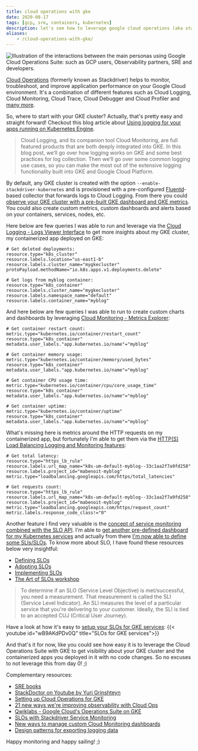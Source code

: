 ```yaml
---
title: cloud operations with gke
date: 2020-08-17
tags: [gcp, sre, containers, kubernetes]
description: let's see how to leverage google cloud operations (aka stackdriver) with gke
aliases:
    - /cloud-operations-with-gke/
---
```

![Illustration of the interactions between the main personas using Google Cloud Operations Suite: such as GCP users, Observability partners, SRE and developers.](https://storage.googleapis.com/gweb-cloudblog-publish/images/google_sre.max-500x500.jpg)

[Cloud Operations](https://cloud.google.com/products/operations) (formerly known as Stackdriver) helps to monitor, troubleshoot, and improve application performance on your Google Cloud environment. It's a combination of different features such as Cloud Logging, Cloud Monitoring, Cloud Trace, Cloud Debugger and Cloud Profiler and [many more](https://cloud.google.com/products/operations#all-features).

So, where to start with your GKE cluster? Actually, that's pretty easy and straight forward! Checkout this blog article about [Using logging for your apps running on Kubernetes Engine](https://cloud.google.com/blog/products/management-tools/using-logging-your-apps-running-kubernetes-engine).

> Cloud Logging, and its companion tool Cloud Monitoring, are full featured products that are both deeply integrated into GKE. In this blog post, we’ll go over how logging works on GKE and some best practices for log collection. Then we’ll go over some common logging use cases, so you can make the most out of the extensive logging functionality built into GKE and Google Cloud Platform.

By default, any GKE cluster is created with the option `--enable-stackdriver-kubernetes` and is provisioned with a pre-configured [Fluentd](https://www.fluentd.org/)-based collector that forwards logs to Cloud Logging. From there you could [observe your GKE cluster with a pre-built GKE dashboard and GKE metrics](https://cloud.google.com/stackdriver/docs/solutions/gke/observing). You could also create custom metrics, custom dashboards and alerts based on your containers, services, nodes, etc.

Here below are few queries I was able to run and leverage via the [Cloud Logging - Logs Viewer Interface](https://cloud.google.com/logging/docs/view/logs-viewer-interface) to get more insights about my GKE cluster, my containerized app deployed on GKE:
```
# Get deleted deployments:
resource.type="k8s_cluster" 
resource.labels.location="us-east1-b"
resource.labels.cluster_name="mygkecluster" 
protoPayload.methodName="io.k8s.apps.v1.deployments.delete"

# Get logs from myblog container:
resource.type="k8s_container"
resource.labels.cluster_name="mygkecluster"
resource.labels.namespace_name="default"
resource.labels.container_name="myblog"
```

And here below are few queries I was able to run to create custom charts and dashboards by leveraging [Cloud Monitoring - Metrics Explorer](https://cloud.google.com/monitoring/charts/metrics-explorer):
```
# Get container restart count:
metric.type="kubernetes.io/container/restart_count" 
resource.type="k8s_container"
metadata.user_labels."app.kubernetes.io/name"="myblog"

# Get container memory usage:
metric.type="kubernetes.io/container/memory/used_bytes" 
resource.type="k8s_container"
metadata.user_labels."app.kubernetes.io/name"="myblog"

# Get container CPU usage time:
metric.type="kubernetes.io/container/cpu/core_usage_time"
resource.type="k8s_container" 
metadata.user_labels."app.kubernetes.io/name"="myblog"

# Get container uptime:
metric.type="kubernetes.io/container/uptime"
resource.type="k8s_container"
metadata.user_labels."app.kubernetes.io/name"="myblog"
```

What's missing here is metrics around the HTTP requests on my containerized app, but fortunately I'm able to get them via the [HTTP(S) Load Balancing Logging and Monitoring features](https://cloud.google.com/load-balancing/docs/https/https-logging-monitoring):
```
# Get total latency:
resource.type="https_lb_rule"
resource.labels.url_map_name="k8s-um-default-myblog--33c1aa2f7a9fd258"
resource.labels.project_id="mabenoit-myblog"
metric.type="loadbalancing.googleapis.com/https/total_latencies"

# Get requests count:
resource.type="https_lb_rule"
resource.labels.url_map_name="k8s-um-default-myblog--33c1aa2f7a9fd258"
resource.labels.project_id="mabenoit-myblog"
metric.type="loadbalancing.googleapis.com/https/request_count"
metric.labels.response_code_class!="0"
```

Another feature I find very valuable is the [concept of service monitoring combined with the SLO API](https://cloud.google.com/stackdriver/docs/solutions/slo-monitoring). I'm able to [get another pre-defined dashboard for my Kubernetes services](https://cloud.google.com/stackdriver/docs/solutions/slo-monitoring/microservices#gke-base-svc) and actually from there [I'm now able to define some SLIs/SLOs](https://cloud.google.com/stackdriver/docs/solutions/slo-monitoring/ui/create-slo). To know more about SLO, I have found these resources below very insightful:
- [Defining SLOs](https://cloud.google.com/solutions/defining-SLOs)
- [Adopting SLOs](https://cloud.google.com/solutions/adopting-SLOs)
- [Implementing SLOs](https://landing.google.com/sre/workbook/chapters/implementing-slos/)
- [The Art of SLOs workshop](https://landing.google.com/sre/resources/practicesandprocesses/art-of-slos/)

> To determine if an SLO (Service Level Objective) is met/successful, you need a measurement. That measurement is called the SLI (Service Level Indicator). An SLI measures the level of a particular service that you're delivering to your customer. Ideally, the SLI is tied to an accepted CUJ (Critical User Journey).

Have a look at how it's easy to [setup your SLOs for GKE services](https://youtu.be/wB9AKdPDv0Q):
{{< youtube id="wB9AKdPDv0Q" title="SLOs for GKE services">}}

And that's it for now, like you could see how easy it is to leverage the Cloud Operations Suite with GKE to get visibility about your GKE cluster and the containerized apps you deployed in it with no code changes. So no excuses to not leverage this from day 0! ;)

Complementary resources:
- [SRE books](https://landing.google.com/sre/books/)
- [StackDoctor on Youtube by Yuri Grinshteyn](https://www.youtube.com/results?search_query=%23StackDoctor)
- [Setting up Cloud Operations for GKE](https://medium.com/google-cloud/setting-up-cloud-operations-for-gke-a21b49979693)
- [21 new ways we're improving observability with Cloud Ops](https://cloud.google.com/blog/products/management-tools/cloud-operations-suite-gets-21-new-features)
- [Qwiklabs - Google Cloud's Operations Suite on GKE](https://www.qwiklabs.com/quests/133)
- [SLOs with Stackdriver Service Monitoring](https://medium.com/google-cloud/slos-with-stackdriver-service-monitoring-62f193147b3f)
- [New ways to manage custom Cloud Monitoring dashboards](https://cloud.google.com/blog/products/management-tools/how-to-use-cloud-monitorings-dashboard-api-and-templates)
- [Design patterns for exporting logging data](https://cloud.google.com/solutions/design-patterns-for-exporting-stackdriver-logging)

Happy monitoring and happy sailing! ;)